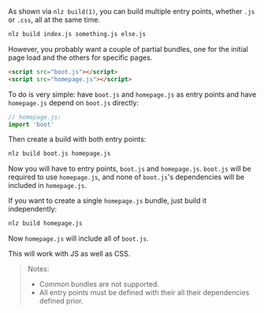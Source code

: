 
As shown via `nlz build(1)`,
you can build multiple entry points, whether `.js` or `.css`,
all at the same time.

```bash
nlz build index.js something.js else.js
```

However, you probably want a couple of partial bundles,
one for the initial page load and the others for specific pages.

```html
<script src="boot.js"></script>
<script src="homepage.js"></script>
```

To do is very simple: have `boot.js` and `homepage.js` as entry points
and have `homepage.js` depend on `boot.js` directly:

```js
// homepage.js:
import 'boot'
```

Then create a build with both entry points:

```bash
nlz build boot.js homepage.js
```

Now you will have to entry points, `boot.js` and `homepage.js`.
`boot.js` will be required to use `homepage.js`,
and none of `boot.js`'s dependencies will be included in `homepage.js`.

If you want to create a single `homepage.js` bundle,
just build it independently:

```bash
nlz build homepage.js
```

Now `homepage.js` will include all of `boot.js`.

This will work with JS as well as CSS.

> Notes:
>   - Common bundles are not supported.
>   - All entry points must be defined with their all their dependencies defined prior.
